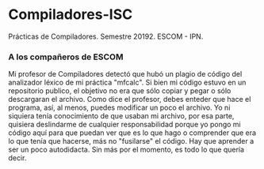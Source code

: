 # Compiladores-ISC
Prácticas de Compiladores. Semestre 20192. ESCOM - IPN.

### A los compañeros de ESCOM
Mi profesor de Compiladores detectó que hubó un plagio de código del analizador léxico de mi práctica "mfcalc". Si bien mi código estuvo en un repositorio publico, el objetivo no era que sólo copiar y pegar o sólo descargaran el archivo. Como dice el profesor, debes enteder que hace el programa, así, al menos, puedes modificar un poco el archivo. Yo ni siquiera tenía conocimiento de que usaban mi archivo, por esa parte, quisiera deslindarme de cualquier responsabilidad porque yo pongo mi código aquí para que puedan ver que es lo que hago o comprender que era lo que tenía que hacerse, más no "fusilarse" el código. Hay que aprender a ser un poco autodidacta. Sin más por el momento, es todo lo que quería decir. 